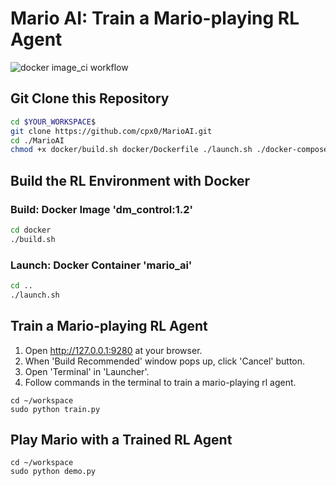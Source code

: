 # Mario AI: Train a Mario-playing RL Agent

![docker image_ci workflow](https://github.com/cpx0/MarioAI/actions/workflows/docker-image.yml/badge.svg)

## Git Clone this Repository

```bash
cd $YOUR_WORKSPACE$
git clone https://github.com/cpx0/MarioAI.git
cd ./MarioAI
chmod +x docker/build.sh docker/Dockerfile ./launch.sh ./docker-compose.yml
```

## Build the RL Environment with Docker

### Build: Docker Image 'dm_control:1.2'

```bash
cd docker
./build.sh
```

### Launch: Docker Container 'mario_ai'

```bash
cd ..
./launch.sh
```

## Train a Mario-playing RL Agent

1. Open http://127.0.0.1:9280 at your browser.
2. When 'Build Recommended' window pops up, click 'Cancel' button.
3. Open 'Terminal' in 'Launcher'.
4. Follow commands in the terminal to train a mario-playing rl agent.

```bush
cd ~/workspace
sudo python train.py
```

## Play Mario with a Trained RL Agent

```bush
cd ~/workspace
sudo python demo.py
```
